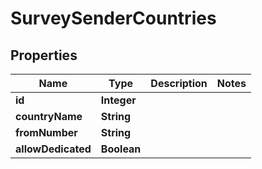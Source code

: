 
# SurveySenderCountries

## Properties
Name | Type | Description | Notes
------------ | ------------- | ------------- | -------------
**id** | **Integer** |  | 
**countryName** | **String** |  | 
**fromNumber** | **String** |  | 
**allowDedicated** | **Boolean** |  | 



